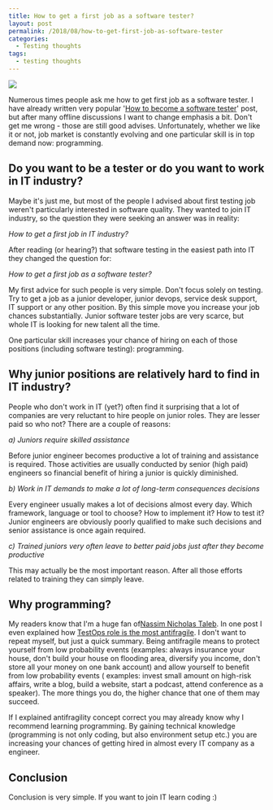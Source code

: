 ```yaml
---
title: How to get a first job as a software tester?
layout: post
permalink: /2018/08/how-to-get-first-job-as-software-tester
categories:
  - Testing thoughts
tags:
  - testing thoughts 
---
```


![](/images/blog/code-944499_1280.jpg)

Numerous times people ask me how to get first job as a software tester. I have already written very
popular '[How to become a software tester](https://www.awesome-testing.com/2016/06/how-to-become-software-tester.html)'
post, but after many offline discussions I want to change emphasis a bit. Don't get me wrong - those are still good
advises. Unfortunately, whether we like it or not, job market is constantly evolving and one particular skill is in top
demand now: programming.

## Do you want to be a tester or do you want to work in IT industry?

Maybe it's just me, but most of the people I advised about first testing job weren't particularly interested in
software quality. They wanted to join IT industry, so the question they were seeking an answer was in reality:

_How to get a first job in IT industry?_

After reading (or hearing?) that software testing in the easiest path into IT they changed the question for:

_How to get a first job as a software tester?_

My first advice for such people is very simple. Don't focus solely on testing. Try to get a job as a junior developer,
junior devops, service desk support, IT support or any other position. By this simple move you increase your job chances
substantially. Junior software tester jobs are very scarce, but whole IT is looking for new talent all the time.

One particular skill increases your chance of hiring on each of those positions (including software testing):
programming.

## Why junior positions are relatively hard to find in IT industry?

People who don't work in IT (yet?) often find it surprising that a lot of companies are very reluctant to hire people on
junior roles. They are lesser paid so who not? There are a couple of reasons:

_a) Juniors require skilled assistance_

Before junior engineer becomes productive a lot of training and assistance is required. Those activities are usually
conducted by senior (high paid) engineers so financial benefit of hiring a junior is quickly diminished.  

_b) Work in IT demands to make a lot of long-term consequences decisions_

Every engineer usually makes a lot of decisions almost every day. Which framework, language or tool to choose? How to
implement it? How to test it? Junior engineers are obviously poorly qualified to make such decisions and senior
assistance is once again required.

_c) Trained juniors very often leave to better paid jobs just after they become productive_

This may actually be the most important reason. After all those efforts related to training they can simply leave.

## Why programming?

My readers know that I'm a huge fan
of[Nassim Nicholas Taleb](https://www.amazon.com/Nassim-Nicholas-Taleb/e/B000APVZ7W). In one post I even explained
how [TestOps role is the most antifragile](https://www.awesome-testing.com/2018/02/testops-most-antifragile-testing-role.html).
I don't want to repeat myself, but just a quick summary. Being antifragile means to protect yourself from low
probability events (examples: always insurance your house, don't build your house on flooding area, diversify you
income, don't store all your money on one bank account) and allow yourself to benefit from low probability events (
examples: invest small amount on high-risk affairs, write a blog, build a website, start a podcast, attend conference as
a speaker). The more things you do, the higher chance that one of them may succeed.

If I explained antifragility concept correct you may already know why I recommend learning programming. By gaining
technical knowledge (programming is not only coding, but also environment setup etc.) you are increasing your chances of
getting hired in almost every IT company as a engineer.

## Conclusion

Conclusion is very simple. If you want to join IT learn coding :)

